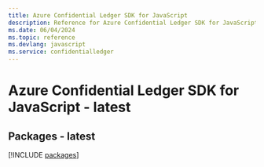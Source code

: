 ```yaml
---
title: Azure Confidential Ledger SDK for JavaScript
description: Reference for Azure Confidential Ledger SDK for JavaScript
ms.date: 06/04/2024
ms.topic: reference
ms.devlang: javascript
ms.service: confidentialledger
---
```

# Azure Confidential Ledger SDK for JavaScript - latest
## Packages - latest
[!INCLUDE [packages](confidential-ledger-index.md)]